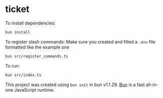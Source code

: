 # ticket

To install dependencies:

```bash
bun install
```

To register slash commands:
Make sure you created and filled a `.env` file formatted like the example one
```bash
bun src/register_commands.ts
```

To run:

```bash
bun src/index.ts
```

This project was created using `bun init` in bun v1.1.29. [Bun](https://bun.sh) is a fast all-in-one JavaScript runtime.
